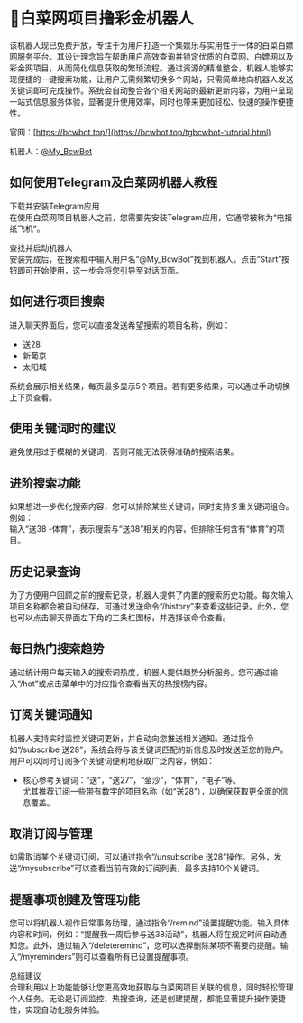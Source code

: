 # 🚀白菜网项目撸彩金机器人

该机器人现已免费开放，专注于为用户打造一个集娱乐与实用性于一体的白菜白嫖网服务平台。其设计理念旨在帮助用户高效查询并锁定优质的白菜网、白嫖网以及彩金网项目，从而简化信息获取的繁琐流程。通过资源的精准整合，机器人能够实现便捷的一键搜索功能，让用户无需频繁切换多个网站，只需简单地向机器人发送关键词即可完成操作。系统会自动整合各个相关网站的最新更新内容，为用户呈现一站式信息服务体验，显著提升使用效率，同时也带来更加轻松、快速的操作便捷性。

官网：[https://bcwbot.top/](https://bcwbot.top/tgbcwbot-tutorial.html)

机器人：[@My_BcwBot](https://t.me/)

## 如何使用Telegram及白菜网机器人教程

下载并安装Telegram应用  
在使用白菜网项目机器人之前，您需要先安装Telegram应用，它通常被称为“电报纸飞机”。



查找并启动机器人  
安装完成后，在搜索框中输入用户名“@My_BcwBot”找到机器人。点击“Start”按钮即可开始使用，这一步会将您引导至对话页面。


## 如何进行项目搜索  
进入聊天界面后，您可以直接发送希望搜索的项目名称，例如：  
- 送28  
- 新葡京  
- 太阳城  


系统会展示相关结果，每页最多显示5个项目。若有更多结果，可以通过手动切换上下页查看。

## 使用关键词时的建议  
避免使用过于模糊的关键词，否则可能无法获得准确的搜索结果。


## 进阶搜索功能  
如果想进一步优化搜索内容，您可以排除某些关键词，同时支持多重关键词组合。例如：  
输入“送38 -体育”，表示搜索与“送38”相关的内容，但排除任何含有“体育”的项目。


## 历史记录查询  
为了方便用户回顾之前的搜索记录，机器人提供了内置的搜索历史功能。每次输入项目名称都会被自动储存，可通过发送命令“/history”来查看这些记录。此外，您也可以点击聊天界面左下角的三条杠图标，并选择该命令查看。


## 每日热门搜索趋势  
通过统计用户每天输入的搜索词热度，机器人提供趋势分析服务。您可通过输入“/hot”或点击菜单中的对应指令查看当天的热搜榜内容。


## 订阅关键词通知  
机器人支持实时监控关键词更新，并自动向您推送相关通知。通过指令如“/subscribe 送28”，系统会将与该关键词匹配的新信息及时发送至您的账户。用户可以同时订阅多个关键词便利地获取广泛内容，例如：  
- 核心参考关键词：“送”，“送27”，“金沙”，“体育”，“电子”等。  
尤其推荐订阅一些带有数字的项目名称（如“送28”），以确保获取更全面的信息覆盖。


## 取消订阅与管理  
如需取消某个关键词订阅，可以通过指令“/unsubscribe 送28”操作。另外，发送“/mysubscribe”可以查看当前有效的订阅列表，最多支持10个关键词。


## 提醒事项创建及管理功能  
您可以将机器人视作日常事务助理，通过指令“/remind”设置提醒功能。输入具体内容和时间，例如：“提醒我一周后参与送38活动”，机器人将在规定时间自动通知您。此外，通过输入“/deleteremind”，您可以选择删除某项不需要的提醒。输入“/myreminders”则可以查看所有已设置提醒事项。


总结建议  
合理利用以上功能能够让您更高效地获取与白菜网项目关联的信息，同时轻松管理个人任务。无论是订阅监控、热搜查询，还是创建提醒，都能显著提升操作便捷性，实现自动化服务体验。




